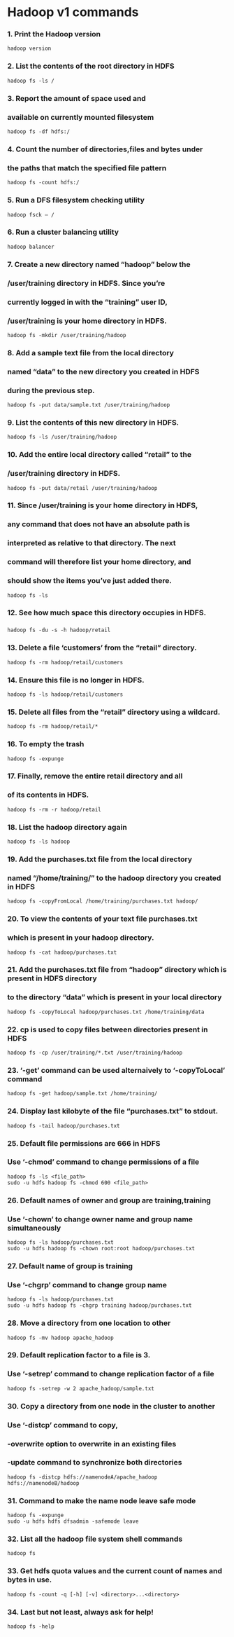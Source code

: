 Hadoop v1 commands
====================

### 1. Print the Hadoop version

    hadoop version
    
    
### 2. List the contents of the root directory in HDFS

    hadoop fs -ls /

### 3. Report the amount of space used and
### available on currently mounted filesystem

    hadoop fs -df hdfs:/

### 4. Count the number of directories,files and bytes under
### the paths that match the specified file pattern

    hadoop fs -count hdfs:/


### 5. Run a DFS filesystem checking utility

    hadoop fsck – /


### 6. Run a cluster balancing utility

    hadoop balancer


### 7. Create a new directory named “hadoop” below the
### /user/training directory in HDFS. Since you’re
### currently logged in with the “training” user ID,
### /user/training is your home directory in HDFS.

    hadoop fs -mkdir /user/training/hadoop


### 8. Add a sample text file from the local directory
### named “data” to the new directory you created in HDFS
### during the previous step.

    hadoop fs -put data/sample.txt /user/training/hadoop



### 9. List the contents of this new directory in HDFS.

    hadoop fs -ls /user/training/hadoop


### 10. Add the entire local directory called “retail” to the
### /user/training directory in HDFS.

    hadoop fs -put data/retail /user/training/hadoop


### 11. Since /user/training is your home directory in HDFS,
### any command that does not have an absolute path is
### interpreted as relative to that directory. The next
### command will therefore list your home directory, and
### should show the items you’ve just added there.

    hadoop fs -ls


### 12. See how much space this directory occupies in HDFS.
###

    hadoop fs -du -s -h hadoop/retail


### 13. Delete a file ‘customers’ from the “retail” directory.

    hadoop fs -rm hadoop/retail/customers


### 14. Ensure this file is no longer in HDFS.

    hadoop fs -ls hadoop/retail/customers


### 15. Delete all files from the “retail” directory using a wildcard.

    hadoop fs -rm hadoop/retail/*


### 16. To empty the trash

    hadoop fs -expunge


### 17. Finally, remove the entire retail directory and all
### of its contents in HDFS.

    hadoop fs -rm -r hadoop/retail


### 18. List the hadoop directory again

    hadoop fs -ls hadoop


### 19. Add the purchases.txt file from the local directory
### named “/home/training/” to the hadoop directory you created in HDFS

    hadoop fs -copyFromLocal /home/training/purchases.txt hadoop/


### 20. To view the contents of your text file purchases.txt
### which is present in your hadoop directory.

    hadoop fs -cat hadoop/purchases.txt


### 21. Add the purchases.txt file from “hadoop” directory which is present in HDFS directory
### to the directory “data” which is present in your local directory

    hadoop fs -copyToLocal hadoop/purchases.txt /home/training/data


### 22. cp is used to copy files between directories present in HDFS

    hadoop fs -cp /user/training/*.txt /user/training/hadoop


### 23. ‘-get’ command can be used alternaively to ‘-copyToLocal’ command

    hadoop fs -get hadoop/sample.txt /home/training/

### 24. Display last kilobyte of the file “purchases.txt” to stdout.

    hadoop fs -tail hadoop/purchases.txt


### 25. Default file permissions are 666 in HDFS
### Use ‘-chmod’ command to change permissions of a file

    hadoop fs -ls <file_path>
    sudo -u hdfs hadoop fs -chmod 600 <file_path>


### 26. Default names of owner and group are training,training
### Use ‘-chown’ to change owner name and group name simultaneously

    hadoop fs -ls hadoop/purchases.txt
    sudo -u hdfs hadoop fs -chown root:root hadoop/purchases.txt


### 27. Default name of group is training
### Use ‘-chgrp’ command to change group name

    hadoop fs -ls hadoop/purchases.txt
    sudo -u hdfs hadoop fs -chgrp training hadoop/purchases.txt


### 28. Move a directory from one location to other

    hadoop fs -mv hadoop apache_hadoop


### 29. Default replication factor to a file is 3.
### Use ‘-setrep’ command to change replication factor of a file

    hadoop fs -setrep -w 2 apache_hadoop/sample.txt


### 30. Copy a directory from one node in the cluster to another
### Use ‘-distcp’ command to copy,
### -overwrite option to overwrite in an existing files
### -update command to synchronize both directories

    hadoop fs -distcp hdfs://namenodeA/apache_hadoop hdfs://namenodeB/hadoop


### 31. Command to make the name node leave safe mode

    hadoop fs -expunge
    sudo -u hdfs hdfs dfsadmin -safemode leave


### 32. List all the hadoop file system shell commands

    hadoop fs


### 33.  Get hdfs quota values and the current count of names and bytes in use.

    hadoop fs -count -q [-h] [-v] <directory>...<directory>


### 34. Last but not least, always ask for help!

    hadoop fs -help
